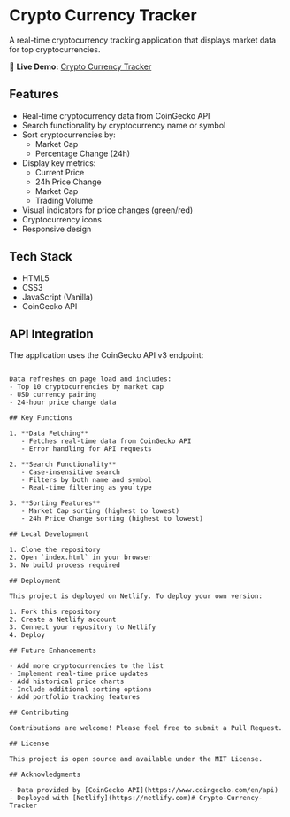 # Crypto Currency Tracker

A real-time cryptocurrency tracking application that displays market data for top cryptocurrencies.

🔗 **Live Demo:** [Crypto Currency Tracker](/)

## Features

- Real-time cryptocurrency data from CoinGecko API
- Search functionality by cryptocurrency name or symbol
- Sort cryptocurrencies by:
  - Market Cap
  - Percentage Change (24h)
- Display key metrics:
  - Current Price
  - 24h Price Change
  - Market Cap
  - Trading Volume
- Visual indicators for price changes (green/red)
- Cryptocurrency icons
- Responsive design

## Tech Stack

- HTML5
- CSS3
- JavaScript (Vanilla)
- CoinGecko API

## API Integration

The application uses the CoinGecko API v3 endpoint:
```https:%2F%2Fapi.coingecko.com%2Fapi%2Fv3%2Fcoins%2Fmarkets%60%60%60

Data refreshes on page load and includes:
- Top 10 cryptocurrencies by market cap
- USD currency pairing
- 24-hour price change data

## Key Functions

1. **Data Fetching**
   - Fetches real-time data from CoinGecko API
   - Error handling for API requests

2. **Search Functionality**
   - Case-insensitive search
   - Filters by both name and symbol
   - Real-time filtering as you type

3. **Sorting Features**
   - Market Cap sorting (highest to lowest)
   - 24h Price Change sorting (highest to lowest)

## Local Development

1. Clone the repository
2. Open `index.html` in your browser
3. No build process required

## Deployment

This project is deployed on Netlify. To deploy your own version:

1. Fork this repository
2. Create a Netlify account
3. Connect your repository to Netlify
4. Deploy

## Future Enhancements

- Add more cryptocurrencies to the list
- Implement real-time price updates
- Add historical price charts
- Include additional sorting options
- Add portfolio tracking features

## Contributing

Contributions are welcome! Please feel free to submit a Pull Request.

## License

This project is open source and available under the MIT License.

## Acknowledgments

- Data provided by [CoinGecko API](https://www.coingecko.com/en/api)
- Deployed with [Netlify](https://netlify.com)#   C r y p t o - C u r r e n c y - T r a c k e r  
 